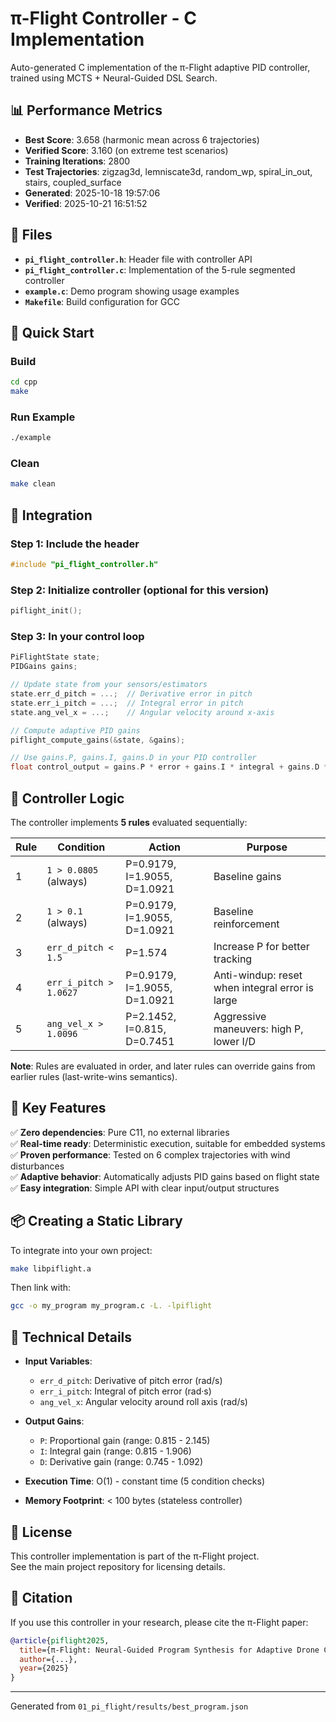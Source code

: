 # π-Flight Controller - C Implementation

Auto-generated C implementation of the π-Flight adaptive PID controller, trained using MCTS + Neural-Guided DSL Search.

## 📊 Performance Metrics

- **Best Score**: 3.658 (harmonic mean across 6 trajectories)
- **Verified Score**: 3.160 (on extreme test scenarios)
- **Training Iterations**: 2800
- **Test Trajectories**: zigzag3d, lemniscate3d, random_wp, spiral_in_out, stairs, coupled_surface
- **Generated**: 2025-10-18 19:57:06
- **Verified**: 2025-10-21 16:51:52

## 📁 Files

- **`pi_flight_controller.h`**: Header file with controller API
- **`pi_flight_controller.c`**: Implementation of the 5-rule segmented controller
- **`example.c`**: Demo program showing usage examples
- **`Makefile`**: Build configuration for GCC

## 🚀 Quick Start

### Build
```bash
cd cpp
make
```

### Run Example
```bash
./example
```

### Clean
```bash
make clean
```

## 🔧 Integration

### Step 1: Include the header
```c
#include "pi_flight_controller.h"
```

### Step 2: Initialize controller (optional for this version)
```c
piflight_init();
```

### Step 3: In your control loop
```c
PiFlightState state;
PIDGains gains;

// Update state from your sensors/estimators
state.err_d_pitch = ...;  // Derivative error in pitch
state.err_i_pitch = ...;  // Integral error in pitch
state.ang_vel_x = ...;    // Angular velocity around x-axis

// Compute adaptive PID gains
piflight_compute_gains(&state, &gains);

// Use gains.P, gains.I, gains.D in your PID controller
float control_output = gains.P * error + gains.I * integral + gains.D * derivative;
```

## 📐 Controller Logic

The controller implements **5 rules** evaluated sequentially:

| Rule | Condition | Action | Purpose |
|------|-----------|--------|---------|
| 1 | `1 > 0.0805` (always) | P=0.9179, I=1.9055, D=1.0921 | Baseline gains |
| 2 | `1 > 0.1` (always) | P=0.9179, I=1.9055, D=1.0921 | Baseline reinforcement |
| 3 | `err_d_pitch < 1.5` | P=1.574 | Increase P for better tracking |
| 4 | `err_i_pitch > 1.0627` | P=0.9179, I=1.9055, D=1.0921 | Anti-windup: reset when integral error is large |
| 5 | `ang_vel_x > 1.0096` | P=2.1452, I=0.815, D=0.7451 | Aggressive maneuvers: high P, lower I/D |

**Note**: Rules are evaluated in order, and later rules can override gains from earlier rules (last-write-wins semantics).

## 🎯 Key Features

✅ **Zero dependencies**: Pure C11, no external libraries  
✅ **Real-time ready**: Deterministic execution, suitable for embedded systems  
✅ **Proven performance**: Tested on 6 complex trajectories with wind disturbances  
✅ **Adaptive behavior**: Automatically adjusts PID gains based on flight state  
✅ **Easy integration**: Simple API with clear input/output structures

## 📦 Creating a Static Library

To integrate into your own project:

```bash
make libpiflight.a
```

Then link with:
```bash
gcc -o my_program my_program.c -L. -lpiflight
```

## 🔬 Technical Details

- **Input Variables**:
  - `err_d_pitch`: Derivative of pitch error (rad/s)
  - `err_i_pitch`: Integral of pitch error (rad·s)
  - `ang_vel_x`: Angular velocity around roll axis (rad/s)

- **Output Gains**:
  - `P`: Proportional gain (range: 0.815 - 2.145)
  - `I`: Integral gain (range: 0.815 - 1.906)
  - `D`: Derivative gain (range: 0.745 - 1.092)

- **Execution Time**: O(1) - constant time (5 condition checks)
- **Memory Footprint**: < 100 bytes (stateless controller)

## 📝 License

This controller implementation is part of the π-Flight project.  
See the main project repository for licensing details.

## 🤝 Citation

If you use this controller in your research, please cite the π-Flight paper:

```bibtex
@article{piflight2025,
  title={π-Flight: Neural-Guided Program Synthesis for Adaptive Drone Control},
  author={...},
  year={2025}
}
```

---

Generated from `01_pi_flight/results/best_program.json`
